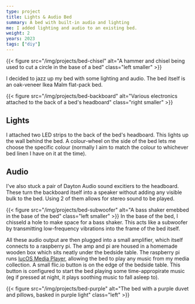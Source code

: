 ```yaml
---
type: project
title: Lights & Audio Bed
summary: A bed with built-in audio and lighting
me: I added lighting and audio to an existing bed.
weight: 2
years: 2023
tags: ["diy"]
---
```


{{< figure src="/img/projects/bed-chisel" alt="A hammer and chisel being used to cut a circle in the base of a bed" class="left smaller" >}}

I decided to jazz up my bed with some lighting and audio.  The bed itself is an oak-veneer Ikea Malm flat-pack bed.

{{< figure src="/img/projects/bed-backboard" alt="Various electronics attached to the back of a bed's headboard" class="right smaller" >}}
## Lights

I attached two LED strips to the back of the bed's headboard.  This lights up the wall behind the bed.  A colour-wheel on the side of the bed lets me choose the specific colour (normally I aim to match the colour to whichever bed linen I have on it at the time).

## Audio

I've also stuck a pair of Dayton Audio sound excitiers to the headboard.  These turn the backboard itself into a speaker without adding any visible bulk to the bed.  Using 2 of them allows for stereo sound to be played.

{{< figure src="/img/projects/bed-subwoofer" alt="A bass shaker emebbed in the base of the bed" class="left smaller" >}}
In the base of the bed, I chisseld a hole to make space for a bass shaker.  This acts like a subwoofer by transmitting low-frequency vibrations into the frame of the bed itself.

All these audio output are then plugged into a small amplifier, which itself connects to a raspberry pi.  The amp and pi are housed in a homemade wooden box which sits neatly under the bedside table.  The raspberry pi runs [lucOS Media Player](/projects/lucOS4#media-player), allowing the bed to play any music from my media collection.  A small flic.io button is on the edge of the bedside table.  This button is configured to start the bed playing some time-appropirate music (eg if pressed at night, it plays soothing music to fall asleep to).

{{< figure src="/img/projects/bed-purple" alt="The bed with a purple duvet and pillows, basked in purple light" class="left" >}}